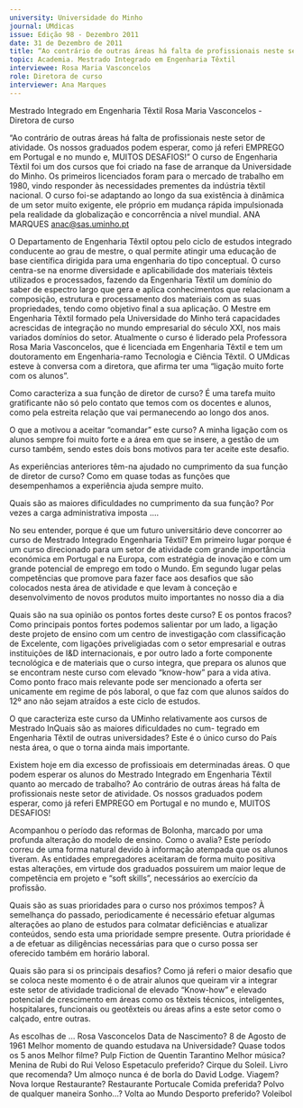 ```yaml
---
university: Universidade do Minho
journal: UMdicas
issue: Edição 98 - Dezembro 2011
date: 31 de Dezembro de 2011
title: “Ao contrário de outras áreas há falta de profissionais neste setor de atividade. Os nossos graduados podem esperar, como já referi EMPREGO em Portugal e no mundo e, MUITOS DESAFIOS!”
topic: Academia. Mestrado Integrado em Engenharia Têxtil
interviewee: Rosa Maria Vasconcelos
role: Diretora de curso
interviewer: Ana Marques
---
```




Mestrado Integrado em Engenharia Têxtil
Rosa Maria Vasconcelos - Diretora de curso


“Ao contrário de outras áreas há falta de profissionais neste setor de atividade. Os nossos graduados
podem esperar, como já referi EMPREGO em Portugal e no mundo e, MUITOS DESAFIOS!”
O curso de Engenharia Têxtil foi um dos cursos
que foi criado na fase de arranque da Universidade do Minho. Os primeiros licenciados foram para o mercado de trabalho em 1980, vindo responder às necessidades prementes da indústria têxtil nacional. O curso foi-se adaptando ao longo
da sua existência à dinâmica de um setor muito
exigente, ele próprio em mudança rápida impulsionada pela realidade da globalização e concorrência a nível mundial.
ANA MARQUES
anac@sas.uminho.pt


O Departamento de Engenharia Têxtil optou pelo
ciclo de estudos integrado conducente ao grau
de mestre, o qual permite atingir uma educação
de base científica dirigida para uma engenharia
do tipo conceptual.
O curso centra-se na enorme diversidade e aplicabilidade dos materiais têxteis utilizados e processados, fazendo da Engenharia Têxtil um domínio do saber de espectro largo que gera e aplica
conhecimentos que relacionam a composição,
estrutura e processamento dos materiais com as
suas propriedades, tendo como objetivo final a
sua aplicação.
O Mestre em Engenharia Têxtil formado pela Universidade do Minho terá capacidades acrescidas
de integração no mundo empresarial do século
XXI, nos mais variados domínios do setor.
Atualmente o curso é liderado pela Professora
Rosa Maria Vasconcelos, que é licenciada em
Engenharia Têxtil e tem um doutoramento em
Engenharia-ramo Tecnologia e Ciência Têxtil. O
UMdicas esteve à conversa com a diretora, que
afirma ter uma “ligação muito forte com os alunos”.


Como caracteriza a sua função de diretor
de curso?
É uma tarefa muito gratificante não só pelo contato que temos com os docentes e alunos, como
pela estreita relação que vai permanecendo ao
longo dos anos.


O que a motivou a aceitar “comandar”
este curso?
A minha ligação com os alunos sempre foi muito
forte e a área em que se insere, a gestão de um
curso também, sendo estes dois bons motivos
para ter aceite este desafio.


As experiências anteriores têm-na ajudado
no cumprimento da sua função de diretor
de curso?
Como em quase todas as funções que desempenhamos a experiência ajuda sempre muito.


Quais são as maiores dificuldades no cumprimento da sua função?
Por vezes a carga administrativa imposta ….


No seu entender, porque é 
que um futuro universitário 
deve concorrer ao curso de 
Mestrado Integrado Engenharia Têxtil?
Em primeiro lugar porque é um curso direcionado para um setor de atividade com grande importância económica em Portugal e na Europa, 
com estratégia de inovação e com um grande 
potencial de emprego em todo o Mundo. Em 
segundo lugar pelas competências que promove 
para fazer face aos desafios que são colocados 
nesta área de atividade e que levam à conceção 
e desenvolvimento de novos produtos muito importantes no nosso dia a dia


Quais são na sua opinião os pontos fortes
deste curso? E os pontos fracos?
Como principais pontos fortes podemos salientar
por um lado, a ligação deste projeto de ensino
com um centro de investigação com classificação de Excelente, com ligações priveligiadas com
o setor empresarial e outras instituições de I&D
internacionais, e por outro lado a forte componente tecnológica e de materiais que o curso integra, que prepara os alunos que se encontram
neste curso com elevado “know-how” para a vida
ativa.
Como ponto fraco mais relevante pode ser mencionado a oferta ser unicamente em regime de
pós laboral, o que faz com que alunos saídos do
12º ano não sejam atraídos a este ciclo de estudos.


O que caracteriza este curso da UMinho
relativamente aos cursos de Mestrado InQuais são as maiores dificuldades no cum- tegrado em Engenharia Têxtil de outras
universidades?
Este é o único curso do
País nesta área, o que o torna ainda mais importante.


Existem hoje em dia 
excesso de profissioais em determinadas 
áreas. O que podem esperar os alunos do 
Mestrado Integrado em Engenharia Têxtil 
quanto ao mercado de trabalho? 
Ao contrário de outras áreas há falta de profissionais neste setor de atividade. Os nossos graduados podem esperar, como já referi EMPREGO 
em Portugal e no mundo e, MUITOS DESAFIOS!


Acompanhou o período das reformas de 
Bolonha, marcado por uma profunda alteração do modelo de ensino. Como o avalia?
Este período correu de uma forma natural devido
à informação atempada que os alunos tiveram.
As entidades empregadores aceitaram de forma
muito positiva estas alterações, em virtude dos
graduados possuirem um maior leque de competência em projeto e “soft skills”, necessários ao exercício da profissão.


Quais são as suas prioridades para o curso
nos próximos tempos?
À semelhança do passado, periodicamente é
necessário efetuar algumas alterações ao plano
de estudos para colmatar deficiências e atualizar
conteúdos, sendo esta uma prioridade sempre
presente. Outra prioridade é a de efetuar as diligências necessárias para que o curso possa ser
oferecido também em horário laboral.


Quais são para si os principais desafios?
Como já referi o maior desafio que se coloca
neste momento é o de atrair alunos que queiram
vir a integrar este setor de atividade tradicional
de elevado “Know-how” e elevado potencial de
crescimento em áreas como os têxteis técnicos,
inteligentes, hospitalares, funcionais ou geotêxteis ou áreas afins a este setor como o calçado, entre outras.


As escolhas de …
Rosa Vasconcelos
Data de Nascimento? 8 de Agosto de 1961
Melhor momento de quando estudava na
Universidade? Quase todos os 5 anos
Melhor filme? Pulp Fiction de Quentin Tarantino
Melhor música? Menina de Rubi do Rui Veloso
Espetaculo preferido? Cirque du Soleil.
Livro que recomenda? Um almoço nunca é de
borla do David Lodge.
Viagem? Nova Iorque
Restaurante? Restaurante Portucale
Comida preferida? Polvo de qualquer maneira
Sonho…? Volta ao Mundo
Desporto preferido? Voleibol
